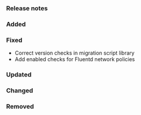 ### Release notes

### Added

### Fixed

- Correct version checks in migration script library
- Add enabled checks for Fluentd network policies

### Updated

### Changed

### Removed
